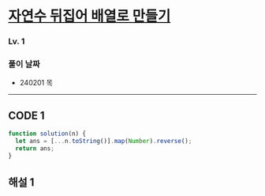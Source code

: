 # [자연수 뒤집어 배열로 만들기](https://school.programmers.co.kr/learn/courses/30/lessons/12932)

### Lv. 1

### 풀이 날짜

- 240201 목

---

## CODE 1

```javascript
function solution(n) {
  let ans = [...n.toString()].map(Number).reverse();
  return ans;
}
```

## 해설 1
